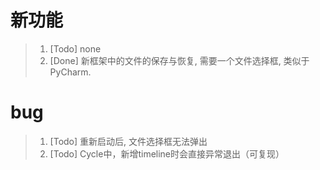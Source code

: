 # 新功能
> 1. [Todo] none
> 2. [Done] 新框架中的文件的保存与恢复, 需要一个文件选择框, 类似于PyCharm.

# bug
> 1. [Todo] 重新启动后, 文件选择框无法弹出
> 2. [Todo] Cycle中，新增timeline时会直接异常退出（可复现）
